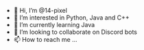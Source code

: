 - 👋 Hi, I’m @14-pixel
- 👀 I’m interested in Python, Java and C++
- 🌱 I’m currently learning Java
- 💞️ I’m looking to collaborate on Discord bots
- 📫 How to reach me ...

<!---
14-pixel/14-pixel is a ✨ special ✨ repository because its `README.md` (this file) appears on your GitHub profile.
You can click the Preview link to take a look at your changes.
--->
